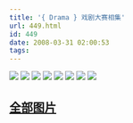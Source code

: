 ```yaml
---
title: '{ Drama } 戏剧大赛相集'
url: 449.html
id: 449
date: 2008-03-31 02:00:53
tags:
---
```


![](http://pic.yupoo.com/tracy2/18729553424e/medium.jpg)  ![](http://pic.yupoo.com/tracy2/79312553424e/medium.jpg) ![](http://pic.yupoo.com/tracy2/06043553424d/medium.jpg) ![](http://photo1.bababian.com/upload9/20080331/5BBEE2B530BF9205FF0C2AB4E02BB4C5_500.jpg) ![](http://photo1.bababian.com/upload9/20080331/BD783797DBA88FCBF644C22BFF344AE3_500.jpg) ![](http://photo1.bababian.com/upload9/20080331/6277E702B706718FDEC1590670E5DCE7_500.jpg) ![](http://photo1.bababian.com/upload9/20080331/A18A83EA7A7C66FC1794398AAB102394_500.jpg) ![](http://photo1.bababian.com/upload9/20080331/77C7DD4AB815384E1FB7598693E38351_500.jpg)

[全部图片](http://www.dpdp.net/ViewAlbum/main.php?abm=11557)
--------------------------------------------------------